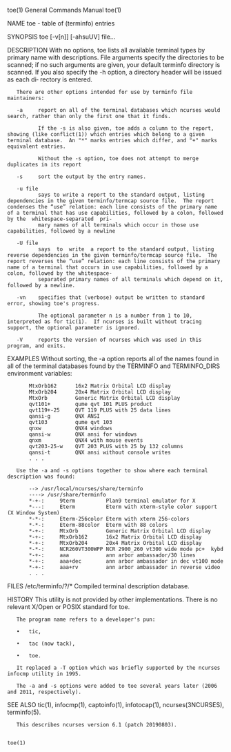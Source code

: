 toe(1)                                                                                                                                          General Commands Manual                                                                                                                                          toe(1)

NAME
       toe - table of (terminfo) entries

SYNOPSIS
       toe [-v[n]] [-ahsuUV] file...

DESCRIPTION
       With  no options, toe lists all available terminal types by primary name with descriptions.  File arguments specify the directories to be scanned; if no such arguments are given, your default terminfo directory is scanned.  If you also specify the -h option, a directory header will be issued as each di‐
       rectory is entered.

       There are other options intended for use by terminfo file maintainers:

       -a     report on all of the terminal databases which ncurses would search, rather than only the first one that it finds.

              If the -s is also given, toe adds a column to the report, showing (like conflict(1)) which entries which belong to a given terminal database.  An "*" marks entries which differ, and "+" marks equivalent entries.

              Without the -s option, toe does not attempt to merge duplicates in its report

       -s     sort the output by the entry names.

       -u file
              says to write a report to the standard output, listing dependencies in the given terminfo/termcap source file.  The report condenses the “use” relation: each line consists of the primary name of a terminal that has use capabilities, followed by a colon, followed by the  whitespace-separated  pri‐
              mary names of all terminals which occur in those use capabilities, followed by a newline

       -U file
              says  to  write  a report to the standard output, listing reverse dependencies in the given terminfo/termcap source file.  The report reverses the “use” relation: each line consists of the primary name of a terminal that occurs in use capabilities, followed by a colon, followed by the whitespace-
              separated primary names of all terminals which depend on it, followed by a newline.

       -vn    specifies that (verbose) output be written to standard error, showing toe's progress.

              The optional parameter n is a number from 1 to 10, interpreted as for tic(1).  If ncurses is built without tracing support, the optional parameter is ignored.

       -V     reports the version of ncurses which was used in this program, and exits.

EXAMPLES
       Without sorting, the -a option reports all of the names found in all of the terminal databases found by the TERMINFO and TERMINFO_DIRS environment variables:

           MtxOrb162      16x2 Matrix Orbital LCD display
           MtxOrb204      20x4 Matrix Orbital LCD display
           MtxOrb         Generic Matrix Orbital LCD display
           qvt101+        qume qvt 101 PLUS product
           qvt119+-25     QVT 119 PLUS with 25 data lines
           qansi-g        QNX ANSI
           qvt103         qume qvt 103
           qnxw           QNX4 windows
           qansi-w        QNX ansi for windows
           qnxm           QNX4 with mouse events
           qvt203-25-w    QVT 203 PLUS with 25 by 132 columns
           qansi-t        QNX ansi without console writes
           . . .

       Use the -a and -s options together to show where each terminal description was found:

           --> /usr/local/ncurses/share/terminfo
           ----> /usr/share/terminfo
           *-+-:     9term          Plan9 terminal emulator for X
           *---:     Eterm          Eterm with xterm-style color support (X Window System)
           *-*-:     Eterm-256color Eterm with xterm 256-colors
           *-*-:     Eterm-88color  Eterm with 88 colors
           *-+-:     MtxOrb         Generic Matrix Orbital LCD display
           *-+-:     MtxOrb162      16x2 Matrix Orbital LCD display
           *-+-:     MtxOrb204      20x4 Matrix Orbital LCD display
           *-*-:     NCR260VT300WPP NCR 2900_260 vt300 wide mode pc+  kybd
           *-+-:     aaa            ann arbor ambassador/30 lines
           *-+-:     aaa+dec        ann arbor ambassador in dec vt100 mode
           *-+-:     aaa+rv         ann arbor ambassador in reverse video
           . . .

FILES
       /etc/terminfo/?/*
            Compiled terminal description database.

HISTORY
       This utility is not provided by other implementations.  There is no relevant X/Open or POSIX standard for toe.

       The program name refers to a developer's pun:

       •   tic,

       •   tac (now tack),

       •   toe.

       It replaced a -T option which was briefly supported by the ncurses infocmp utility in 1995.

       The -a and -s options were added to toe several years later (2006 and 2011, respectively).

SEE ALSO
       tic(1), infocmp(1), captoinfo(1), infotocap(1), ncurses(3NCURSES), terminfo(5).

       This describes ncurses version 6.1 (patch 20190803).

                                                                                                                                                                                                                                                                                                                 toe(1)
